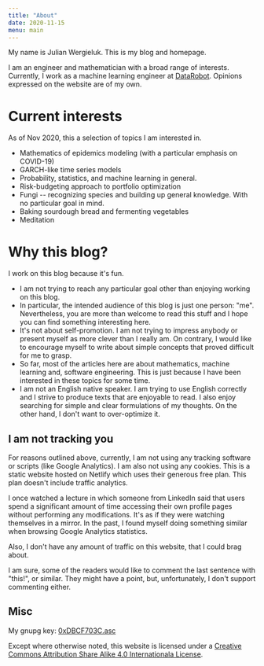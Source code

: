 ```yaml
---
title: "About"
date: 2020-11-15
menu: main
---
```


My name is Julian Wergieluk. This is my blog and homepage.

I am an engineer and mathematician with a broad range of interests. Currently, I work as a machine learning engineer at [DataRobot](https://www.datarobot.com). Opinions expressed on the website are of my own.

# Current interests

As of Nov 2020, this a selection of topics I am interested in.

* Mathematics of epidemics modeling (with a particular emphasis on COVID-19)
* GARCH-like time series models
* Probability, statistics, and machine learning in general.
* Risk-budgeting approach to portfolio optimization
* Fungi -- recognizing species and building up general knowledge. With no particular goal in mind.
* Baking sourdough bread and fermenting vegetables
* Meditation

# Why this blog?

I work on this blog because it's fun. 

* I am not trying to reach any particular goal other than enjoying working on this blog.
* In particular, the intended audience of this blog is just one person: "me". Nevertheless, you are more than welcome to read this stuff and I hope you can find something interesting here.
* It's not about self-promotion. I am not trying to impress anybody or present myself as more clever than I really am. On contrary, I would like to encourage myself to write about simple concepts that proved difficult for me to grasp. 
* So far, most of the articles here are about mathematics, machine learning and, software engineering. This is just because I have been interested in these topics for some time.
* I am not an English native speaker. I am trying to use English correctly and I strive to produce texts that are enjoyable to read. I also enjoy searching for simple and clear formulations of my thoughts. On the other hand, I don't want to over-optimize it.

## I am not tracking you

For reasons outlined above, currently, I am not using any tracking software or scripts (like Google Analytics). I am also not using any cookies. This is a static website hosted on Netlify which uses their generous free plan. This plan doesn't include traffic analytics. 

I once watched a lecture in which someone from LinkedIn said that users spend a significant amount of time accessing their own profile pages without performing any modifications. It's as if they were watching themselves in a mirror. In the past, I found myself doing something similar when browsing Google Analytics statistics.

Also, I don't have any amount of traffic on this website, that I could brag about.

I am sure, some of the readers would like to comment the last sentence with "this!", or similar. They might have a point, but, unfortunately, I don't support commenting either.

## Misc

My gnupg key: [0xDBCF703C.asc](/0xDBCF703C.asc)

Except where otherwise noted, this website is licensed under a [Creative Commons Attribution Share Alike 4.0 Internationala License](https://github.com/jwergieluk/wergieluk-com/blob/master/LICENSE).

<!-- vim: set syntax=markdown: set spelllang=en_us: set spell: -->
